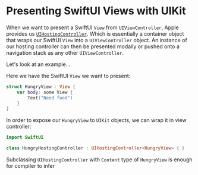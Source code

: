 # Presenting SwiftUI Views with UIKit

When we want to present a SwiftUI `View` from `UIViewController`, Apple provides us [`UIHostingController`](https://developer.apple.com/documentation/swiftui/uihostingcontroller). Which is essentially a container object that wraps our SwiftUI `View` into a `UIViewController` object. An instance of our hosting controller can then be presented modally or pushed onto a navigation stack as any other `UIViewController`. 

Let's look at an example...

Here we have the SwiftUI `View` we want to present:
```swift
struct HungryView : View {
    var body: some View {
        Text("Need food")
    }
}
```

In order to expose our `HungryView` to `UIKit` objects, we can wrap it in view controller:
```swift
import SwiftUI

class HungryHostingController : UIHostingController<HungryView> { }
```
Subclassing `UIHostingController` with `Content` type of `HungryView` is enough for compiler to infer 